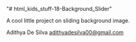 "# html_kids_stuff-18-Background_Slider" 

A cool little project on sliding background image.

Adithya De Silva
adithyadesilva00@gmail.com